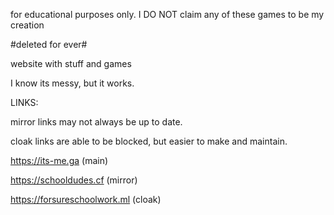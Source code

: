 
for educational purposes only. I DO NOT claim any of these games to be my creation


#deleted for ever#




website with stuff and games

I know its messy, but it works.


LINKS:

mirror links may not always be up to date.

cloak links are able to be blocked, but easier to make and maintain.

https://its-me.ga (main)

https://schooldudes.cf (mirror)

https://forsureschoolwork.ml (cloak)
